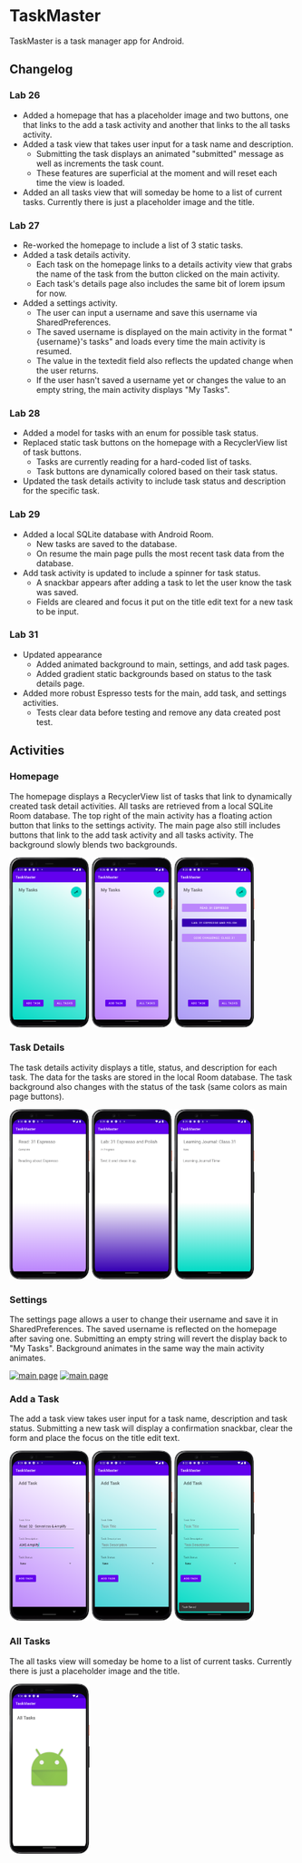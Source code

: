<style>
  img {
    max-height: 300px;
  }
</style>

# TaskMaster

TaskMaster is a task manager app for Android.

## Changelog

### Lab 26

- Added a homepage that has a placeholder image and two buttons, one that links to the add a task activity and another that links to the all tasks activity.
- Added a task view that takes user input for a task name and description. 
  - Submitting the task displays an animated "submitted" message as well as increments the task count. 
  - These features are superficial at the moment and will reset each time the view is loaded.
- Added an all tasks view that will someday be home to a list of current tasks. Currently there is just a placeholder image and the title.

### Lab 27

- Re-worked the homepage to include a list of 3 static tasks.
- Added a task details activity.
  - Each task on the homepage links to a details activity view that grabs the name of the task from the button clicked on the main activity.
  - Each task's details page also includes the same bit of lorem ipsum for now.
- Added a settings activity.
  - The user can input a username and save this username via SharedPreferences.
  - The saved username is displayed on the main activity in the format "{username}'s tasks" and loads every time the main activity is resumed.
  - The value in the textedit field also reflects the updated change when the user returns.
  - If the user hasn't saved a username yet or changes the value to an empty string, the main activity displays "My Tasks".

### Lab 28

- Added a model for tasks with an enum for possible task status.
- Replaced static task buttons on the homepage with a RecyclerView list of task buttons.
  - Tasks are currently reading for a hard-coded list of tasks.
  - Task buttons are dynamically colored based on their task status.
- Updated the task details activity to include task status and description for the specific task.

### Lab 29

- Added a local SQLite database with Android Room.
  - New tasks are saved to the database.
  - On resume the main page pulls the most recent task data from the database.
- Add task activity is updated to include a spinner for task status.
  - A snackbar appears after adding a task to let the user know the task was saved.
  - Fields are cleared and focus it put on the title edit text for a new task to be input.

### Lab 31

- Updated appearance
  - Added animated background to main, settings, and add task pages.
  - Added gradient static backgrounds based on status to the task details page.
- Added more robust Espresso tests for the main, add task, and settings activities.
  - Tests clear data before testing and remove any data created post test.

## Activities

### Homepage 

The homepage displays a RecyclerView list of tasks that link to dynamically created task detail activities. All tasks are retrieved from a local SQLite Room database. The top right of the main activity has a floating action button that links to the settings activity. The main page also still includes buttons that link to the add task activity and all tasks activity. The background slowly blends two backgrounds.

[![main page](./readme-images/lab-31/main_01.png)](./readme-images/lab-31/main_01.png)
[![main page](./readme-images/lab-31/main_02.png)](./readme-images/lab-31/main_02.png)
[![main page](./readme-images/lab-31/main_03.png)](./readme-images/lab-31/main_03.png)

### Task Details

The task details activity displays a title, status, and description for each task. The data for the tasks are stored in the local Room database. The task background also changes with the status of the task (same colors as main page buttons).

[![main page](./readme-images/lab-31/task_detail_01.png)](./readme-images/lab-31/task_detail_01.png)
[![main page](./readme-images/lab-31/task_detail_02.png)](./readme-images/lab-31/task_detail_02.png)
[![main page](./readme-images/lab-31/task_detail_03.png)](./readme-images/lab-31/task_detail_03.png)

### Settings

The settings page allows a user to change their username and save it in SharedPreferences. The saved username is reflected on the homepage after saving one. Submitting an empty string will revert the display back to "My Tasks". Background animates in the same way the main activity animates.

[![main page](./readme-images/lab-31/settings_01.png)](./readme-images/lab-31/settings_01.png)
[![main page](./readme-images/lab-31/settings_02.png)](./readme-images/lab-31/settings_02.png)

### Add a Task

The add a task view takes user input for a task name, description and task status. Submitting a new task will display a confirmation snackbar, clear the form and place the focus on the title edit text.

[![page](./readme-images/lab-31/add_task_01.png)](./readme-images/lab-31/add_task_01.png)
[![page](./readme-images/lab-31/add_task_02.png)](./readme-images/lab-31/add_task_02.png)
[![page](./readme-images/lab-31/add_task_03.png)](./readme-images/lab-31/add_task_03.png)

### All Tasks

The all tasks view will someday be home to a list of current tasks. Currently there is just a placeholder image and the title.

[![page](./readme-images/lab-26/all_tasks_01.png)](./readme-images/lab-26/all_tasks_01.png)
